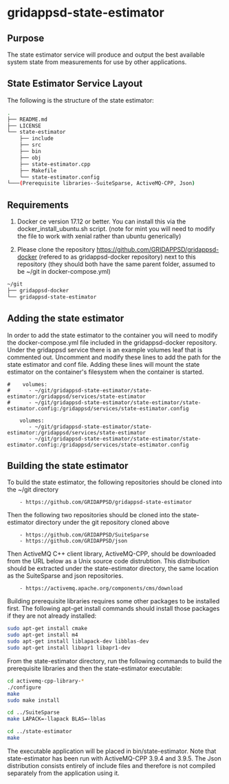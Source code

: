 # gridappsd-state-estimator

## Purpose

The state estimator service will produce and output the best available system state from measurements for use by other applications.

## State Estimator Service Layout

The following is the structure of the state estimator:

```` bash
.
├── README.md
├── LICENSE
└── state-estimator
    ├── include
    ├── src
    ├── bin
    ├── obj
    ├── state-estimator.cpp
    ├── Makefile
    └── state-estimator.config
└───(Prerequisite libraries--SuiteSparse, ActiveMQ-CPP, Json)
````

## Requirements 

1. Docker ce version 17.12 or better.  You can install this via the docker_install_ubuntu.sh script.  (note for mint you will need to modify the file to work with xenial rather than ubuntu generically)

2. Please clone the repository <https://github.com/GRIDAPPSD/gridappsd-docker> (refered to as gridappsd-docker repository) next to this repository (they should both have the same parent folder, assumed to be ~/git in docker-compose.yml)

```` bash
~/git
├── gridappsd-docker
└── gridappsd-state-estimator	
````

## Adding the state estimator

In order to add the state estimator to the container you will need to modify the docker-compose.yml file included in the gridappsd-docker repository.  Under the gridappsd service there is an example volumes leaf that is commented out.  Uncomment and modify these lines to add the path for the state estimator and conf file.  Adding these lines will mount the state estimator on the container's filesystem when the container is started.

````
#    volumes:
#      - ~/git/gridappsd-state-estimator/state-estimator:/gridappsd/services/state-estimator
#      - ~/git/gridappsd-state-estimator/state-estimator/state-estimator.config:/gridappsd/services/state-estimator.config

    volumes:
       - ~/git/gridappsd-state-estimator/state-estimator:/gridappsd/services/state-estimator
       - ~/git/gridappsd-state-estimator/state-estimator/state-estimator.config:/gridappsd/services/state-estimator.config

````

## Building the state estimator

To build the state estimator, the following repositories should be cloned into the ~/git directory

````
	- https://github.com/GRIDAPPSD/gridappsd-state-estimator

````

Then the following two repositories should be cloned into the state-estimator directory under the git repository cloned above

````
	- https://github.com/GRIDAPPSD/SuiteSparse
	- https://github.com/GRIDAPPSD/json

````

Then ActiveMQ C++ client library, ActiveMQ-CPP, should be downloaded from the URL below as a Unix source code distrubtion.  This distribution should be extracted under the state-estimator directory, the same location as the SuiteSparse and json repositories.

````
    - https://activemq.apache.org/components/cms/download

````

Building prerequisite libraries requires some other packages to be installed first.  The following apt-get install commands should install those packages if they are not already installed:

```` bash
sudo apt-get install cmake
sudo apt-get install m4
sudo apt-get install liblapack-dev libblas-dev
sudo apt-get install libapr1 libapr1-dev
````

From the state-estimator directory, run the following commands to build the prerequisite libraries and then the state-estimator executable:

```` bash
cd activemq-cpp-library-*
./configure
make
sudo make install

cd ../SuiteSparse
make LAPACK=-llapack BLAS=-lblas

cd ../state-estimator
make
````

The executable application will be placed in bin/state-estimator. Note that state-estimator has been run with ActiveMQ-CPP 3.9.4 and 3.9.5.  The Json distribution consists entirely of include files and therefore is not compiled separately from the application using it.

